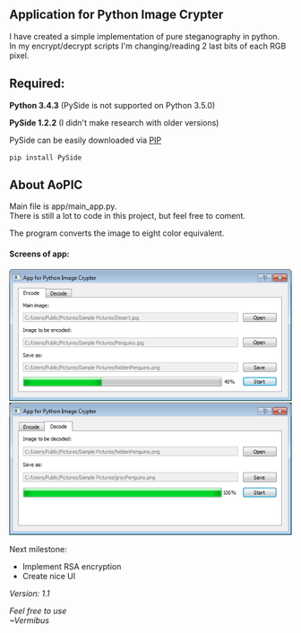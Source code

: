  Application for Python Image Crypter
---

I have created a simple implementation of pure steganography in python.  
In my encrypt/decrypt scripts I'm changing/reading 2 last bits of each RGB pixel. 

Required: 
---
**Python 3.4.3** (PySide is not supported on Python 3.5.0)

**PySide 1.2.2** (I didn't make research with older versions) 

PySide can be easily downloaded via [PIP](https://pypi.python.org/pypi/pip)
``` 
pip install PySide
```

About AoPIC
---

Main file is app/main_app.py.  
There is still a lot to code in this project, but feel free to coment.  
  
The program converts the image to eight color equivalent. 

#### Screens of app:  

![Alt text](/readmeSRC/encode.png?raw=true)
![Alt text](/readmeSRC/decode.png?raw=true)

Next milestone:
* Implement RSA encryption
* Create nice UI 

_Version:_
_1.1_


 *Feel free to use*  
 *~Vermibus*
